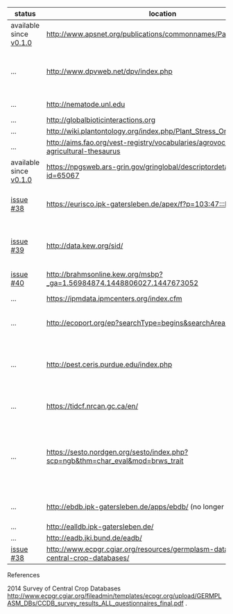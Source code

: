 
status | location | description
--- | --- | ---
available since [v0.1.0](../../releases/v0.1.0) | http://www.apsnet.org/publications/commonnames/Pages/Potato.aspx | American Phytopathological Society Common Names Diseases
... | http://www.dpvweb.net/dpv/index.php | Over 400 individual descriptions of plant viruses or virus groups are provided. Nos 1-354 were originally published in paper form by the Association of Applied Biologists (AAB) between 1970 and 1989 ...
... | http://nematode.unl.edu | Nematology Lab at UNL University of Nebraska-Lincoln
... | http://globalbioticinteractions.org | species associations
... | http://wiki.plantontology.org/index.php/Plant_Stress_Ontology | PSDO
... | http://aims.fao.org/vest-registry/vocabularies/agrovoc-multilingual-agricultural-thesaurus | AGROVOC AGROVOC Multilingual agricultural thesaurus
available since [v0.1.0](../../releases/v0.1.0) | https://npgsweb.ars-grin.gov/gringlobal/descriptordetail.aspx?id=65067 | U.S. National Plant Germplasm System ars-grin
[issue #38](https://github.com/jhpoelen/samara/issues/38) | https://eurisco.ipk-gatersleben.de/apex/f?p=103:47:::NO: | EURISCO - European crop data dump available at https://eurisco.ipk-gatersleben.de/apex/EURISCO_WEB.download_file?p_id=67 
[issue #39](https://github.com/jhpoelen/samara/issues/39) | http://data.kew.org/sid/ | Seed Information Database — SID at Kew Gardens traits like Taxonomy, Storage Behaviour, Mean 1000 Seed Weight, Seed Dispersal, Germination, Oil Content, Protein Content, Morphology, Salt Tolerance
[issue #40](https://github.com/jhpoelen/samara/issues/40) | http://brahmsonline.kew.org/msbp?_ga=1.56984874.1448806027.1447673052 | The Millennium Seed Bank Partnership includes Seed accession data and Germination test data 
... | https://ipmdata.ipmcenters.org/index.cfm | Search the Integrated Pest Management database for commodities grown in the United States
... | http://ecoport.org/ep?searchType=begins&searchAreaCriteria=DP | EcoPort provides a data hub that provides open access to ecological knowledge. Link provides records of plant disease
... | http://pest.ceris.purdue.edu/index.php | National Agricultural Pest Information System (NAPIS):  Public Access Site Host:  U.S. Department of Agriculture, Animal and Plant Health Inspection Service; Purdue University, Entomology Department, Center for Environmental and Regulatory Information Systems
... | https://tidcf.nrcan.gc.ca/en/ | Natural Resources Canada. Canadian Forest Service. Scope: Trees, insects and diseases of Canada's forests (TIDCF)
... | https://sesto.nordgen.org/sesto/index.php?scp=ngb&thm=char_eval&mod=brws_trait | SESTO is a genebank management tool developed by the Nordic Gene Bank (today Nordic Genetic Resource Center, NordGen). The application has gradually been developed into a more generic PGR information system and is now adopted for management and presentation of data from other genebanks in other parts of the world. This work is still in progress. 
... | http://ebdb.ipk-gatersleben.de/apps/ebdb/ (no longer accessible) | European Barley Database - documented in http://www.epgris3.eu/docs/activities/2-05/HK%20-%20C&E%20in%20the%20EBDB.pdf 
... | http://ealldb.ipk-gatersleben.de/ | European Allium Database
... | http://eadb.jki.bund.de/eadb/ | European Avena Database 
[issue #38](https://github.com/jhpoelen/samara/issues/38) | http://www.ecpgr.cgiar.org/resources/germplasm-databases/ecpgr-central-crop-databases/ | meta-database of central crop databases (see [ecpgr-central-crop-databases.tsv](./src/main/resources/org/planteome/samara/ecpgr-central-crop-databases.tsv)


References 

2014 Survey of Central Crop Databases http://www.ecpgr.cgiar.org/fileadmin/templates/ecpgr.org/upload/GERMPLASM_DBs/CCDB_survey_results_ALL_questionnaires_final.pdf .
